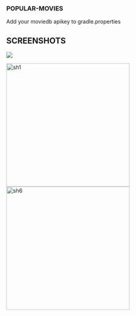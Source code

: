 ### POPULAR-MOVIES
Add your moviedb apikey to gradle.properties

## SCREENSHOTS
![](https://thumbs.gfycat.com/FlawedGreenArcticwolf-size_restricted.gif)
<p float="left">
<img width="326" alt="sh1" src="https://user-images.githubusercontent.com/19339748/45263565-c301d400-b3f0-11e8-85c4-2dd8e9a969d4.png"> 
<img width="326" alt="sh6" src="https://user-images.githubusercontent.com/19339748/45263568-c7c68800-b3f0-11e8-84b2-ea06e727e43c.png">
 </p>
